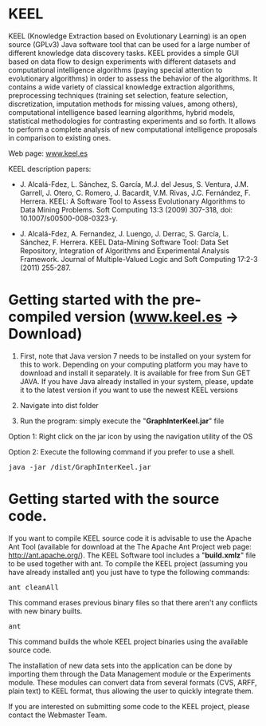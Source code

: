# KEEL
KEEL (Knowledge Extraction based on Evolutionary Learning) is an open source (GPLv3) Java software tool that can be used for a large number of different knowledge data discovery tasks. KEEL provides a simple GUI based on data flow to design experiments with different datasets and computational intelligence algorithms (paying special attention to evolutionary algorithms) in order to assess the behavior of the algorithms. It contains a wide variety of classical knowledge extraction algorithms, preprocessing techniques (training set selection, feature selection, discretization, imputation methods for missing values, among others), computational intelligence based learning algorithms, hybrid models, statistical methodologies for contrasting experiments and so forth. It allows to perform a complete analysis of new computational intelligence proposals in comparison to existing ones.

Web page:  www.keel.es

KEEL description papers:

- J. Alcalá-Fdez, L. Sánchez, S. García, M.J. del Jesus, S. Ventura, J.M. Garrell, J. Otero, C. Romero, J. Bacardit, V.M. Rivas, J.C. Fernández, F. Herrera. KEEL: A Software Tool to Assess Evolutionary Algorithms to Data Mining Problems. Soft Computing 13:3 (2009) 307-318, doi: 10.1007/s00500-008-0323-y.    

- J. Alcalá-Fdez, A. Fernandez, J. Luengo, J. Derrac, S. García, L. Sánchez, F. Herrera. KEEL Data-Mining Software Tool: Data Set Repository, Integration of Algorithms and Experimental Analysis Framework. Journal of Multiple-Valued Logic and Soft Computing 17:2-3 (2011) 255-287. 

# Getting started with the pre-compiled version (www.keel.es -> Download)

1. First, note that Java version 7 needs to be installed on your system for this to work. Depending on your computing platform you may have to download and install it separately. It is available for free from Sun GET JAVA. If you have Java already installed in your system, please, update it to the latest version if you want to use the newest KEEL versions


2. Navigate into dist folder

3. Run the program: simply execute the "<b>GraphInterKeel.jar</b>" file

  Option 1: Right click on the jar icon by using the navigation utility of the OS

  Option 2: Execute the following command if you prefer to use a shell.

<pre>
java -jar <path>/dist/GraphInterKeel.jar
</pre>

# Getting started with the source code.

If you want to compile KEEL source code it is advisable to use the Apache Ant Tool (available for download at the The Apache Ant Project web page: http://ant.apache.org/). The KEEL Software tool includes a "<b>build.xmlz</b>" file to be used together with ant. To compile the KEEL project (assuming you have already installed ant) you just have to type the following commands:

<pre>
ant cleanAll
</pre>

This command erases previous binary files so that there aren't any conflicts with new binary builts.

<pre>
ant
</pre>

This command builds the whole KEEL project binaries using the available source code.

The installation of new data sets into the application can be done by importing them through the Data Management module or the Experiments module. These modules can convert data from several formats (CVS, ARFF, plain text) to KEEL format, thus allowing the user to quickly integrate them.

If you are interested on submitting some code to the KEEL project, please contact the Webmaster Team.

